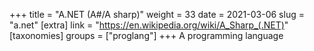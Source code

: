 +++
title = "A.NET (A#/A sharp)"
weight = 33
date = 2021-03-06
slug = "a.net"
[extra]
link = "https://en.wikipedia.org/wiki/A_Sharp_(.NET)"
[taxonomies]
groups = ["proglang"]
+++
A programming language

